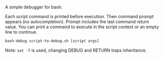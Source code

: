 A simple debugger for bash.

Each script command is printed before execution. Then command prompt appears (no autocompletion). Prompt includes the last command return value. You can print a command to execute in the script context or an empty line to continue.

```bash
bash-debug script-to-debug.sh [script args]
```

Note: `set -T` is used, changing DEBUG and RETURN traps inheritance.
